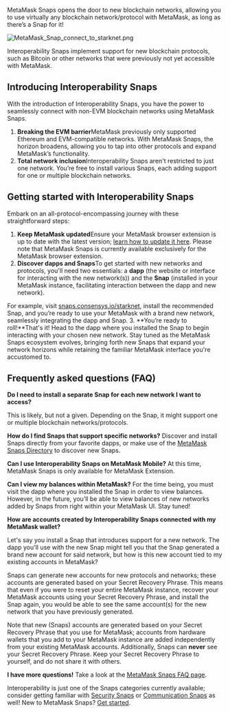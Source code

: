 MetaMask Snaps opens the door to new blockchain networks, allowing you to use virtually any blockchain network/protocol with MetaMask, as long as there’s a Snap for it!


![MetaMask_Snap_connect_to_starknet.png](https://support.metamask.io/hc/article_attachments/18407531081371)


Interoperability Snaps implement support for new blockchain protocols, such as Bitcoin or other networks that were previously not yet accessible with MetaMask.


Introducing Interoperability Snaps
----------------------------------


With the introduction of Interoperability Snaps, you have the power to seamlessly connect with non-EVM blockchain networks using MetaMask Snaps.


1. **Breaking the EVM barrier**MetaMask previously only supported Ethereum and EVM-compatible networks. With MetaMask Snaps, the horizon broadens, allowing you to tap into other protocols and expand MetaMask’s functionality.
2. **Total network inclusion**Interoperability Snaps aren't restricted to just one network. You’re free to install various Snaps, each adding support for one or multiple blockchain networks.


Getting started with Interoperability Snaps
-------------------------------------------


Embark on an all-protocol-encompassing journey with these straightforward steps:


1. **Keep MetaMask updated**Ensure your MetaMask browser extension is up to date with the latest version; [learn how to update it here](https://support.metamask.io/hc/en-us/articles/360060268452-How-to-update-the-version-of-MetaMask). Please note that MetaMask Snaps is currently available exclusively for the MetaMask browser extension.
2. **Discover dapps and Snaps**To get started with new networks and protocols, you'll need two essentials: a **dapp** (the website or interface for interacting with the new network(s)) and the **Snap** (installed in your MetaMask instance, facilitating interaction between the dapp and new network).  
  


For example, visit [snaps.consensys.io/starknet](http://snaps.consensys.io/starknet?utm_source=metamaskSupport&utm_medium=knowledge-base&utm_campaign=2023_Sep_snaps-launch_content_interoperability), install the recommended Snap, and you’re ready to use your MetaMask with a brand new network, seamlessly integrating the dapp and Snap.
3. **You’re ready to roll!**That's it! Head to the dapp where you installed the Snap to begin interacting with your chosen new network. Stay tuned as the MetaMask Snaps ecosystem evolves, bringing forth new Snaps that expand your network horizons while retaining the familiar MetaMask interface you're accustomed to.


Frequently asked questions (FAQ)
--------------------------------




**Do I need to install a separate Snap for each new network I want to access?**

This is likely, but not a given. Depending on the Snap, it might support one or multiple blockchain networks/protocols.





**How do I find Snaps that support specific networks?**
Discover and install Snaps directly from your favorite dapps, or make use of the [MetaMask Snaps Directory](https://snaps.metamask.io/?utm_source=metamaskSupport&utm_medium=knowledge-base&utm_campaign=2023_Sep_snaps-launch_content_interoperability) to discover new Snaps.


**Can I use Interoperability Snaps on MetaMask Mobile?**
At this time, MetaMask Snaps is only available for MetaMask Extension.


**Can I view my balances within MetaMask?**
For the time being, you must visit the dapp where you installed the Snap in order to view balances. However, in the future, you’ll be able to view balances of new networks added by Snaps from right within your MetaMask UI. Stay tuned!


**How are accounts created by Interoperability Snaps connected with my MetaMask wallet?**

Let's say you install a Snap that introduces support for a new network. The dapp you'll use with the new Snap might tell you that the Snap generated a brand new account for said network, but how is this new account tied to my existing accounts in MetaMask?


Snaps can generate new accounts for new protocols and networks; these accounts are generated based on your Secret Recovery Phrase. This means that even if you were to reset your entire MetaMask instance, recover your MetaMask accounts using your Secret Recovery Phrase, and install the Snap again, you would be able to see the same account(s) for the new network that you have previously generated.


Note that new (Snaps) accounts are generated based on your Secret Recovery Phrase that you use for MetaMask; accounts from hardware wallets that you add to your MetaMask instance are added independently from your existing MetaMask accounts. Additionally, Snaps can **never** see your Secret Recovery Phrase. Keep your Secret Recovery Phrase to yourself, and do not share it with others.





**I have more questions!**
Take a look at the [MetaMask Snaps FAQ page](https://support.metamask.io/hc/en-us/articles/18245938714395).


Interoperability is just one of the Snaps categories currently available; consider getting familiar with [Security Snaps](https://support.metamask.io/hc/en-us/articles/18377011111579) or [Communication Snaps](https://support.metamask.io/hc/en-us/articles/18376956006171) as well! New to MetaMask Snaps? [Get started](https://support.metamask.io/hc/en-us/articles/18377120661019).

